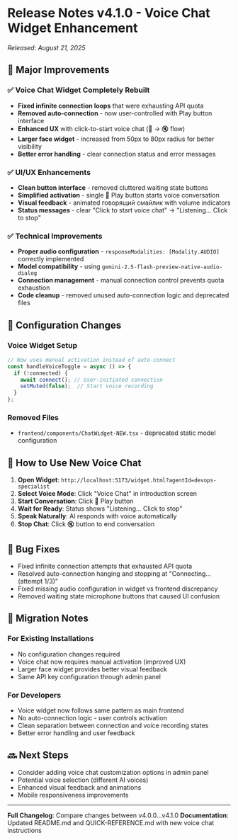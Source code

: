 # Release Notes v4.1.0 - Voice Chat Widget Enhancement

*Released: August 21, 2025*

## 🎉 Major Improvements

### ✅ Voice Chat Widget Completely Rebuilt
- **Fixed infinite connection loops** that were exhausting API quota
- **Removed auto-connection** - now user-controlled with Play button interface
- **Enhanced UX** with click-to-start voice chat (🎤 → 🔇 flow)
- **Larger face widget** - increased from 50px to 80px radius for better visibility
- **Better error handling** - clear connection status and error messages

### ✅ UI/UX Enhancements
- **Clean button interface** - removed cluttered waiting state buttons
- **Simplified activation** - single 🎤 Play button starts voice conversation
- **Visual feedback** - animated говорящий смайлик with volume indicators
- **Status messages** - clear "Click to start voice chat" → "Listening... Click to stop"

### ✅ Technical Improvements
- **Proper audio configuration** - `responseModalities: [Modality.AUDIO]` correctly implemented
- **Model compatibility** - using `gemini-2.5-flash-preview-native-audio-dialog`
- **Connection management** - manual connection control prevents quota exhaustion
- **Code cleanup** - removed unused auto-connection logic and deprecated files

## 🔧 Configuration Changes

### Voice Widget Setup
```typescript
// Now uses manual activation instead of auto-connect
const handleVoiceToggle = async () => {
  if (!connected) {
    await connect(); // User-initiated connection
    setMuted(false);  // Start voice recording
  }
};
```

### Removed Files
- `frontend/components/ChatWidget-NEW.tsx` - deprecated static model configuration

## 🚀 How to Use New Voice Chat

1. **Open Widget**: `http://localhost:5173/widget.html?agentId=devops-specialist`
2. **Select Voice Mode**: Click "Voice Chat" in introduction screen
3. **Start Conversation**: Click 🎤 Play button
4. **Wait for Ready**: Status shows "Listening... Click to stop"
5. **Speak Naturally**: AI responds with voice automatically
6. **Stop Chat**: Click 🔇 button to end conversation

## 🐛 Bug Fixes

- Fixed infinite connection attempts that exhausted API quota
- Resolved auto-connection hanging and stopping at "Connecting... (attempt 1/3)"
- Fixed missing audio configuration in widget vs frontend discrepancy
- Removed waiting state microphone buttons that caused UI confusion

## 🎯 Migration Notes

### For Existing Installations
- No configuration changes required
- Voice chat now requires manual activation (improved UX)
- Larger face widget provides better visual feedback
- Same API key configuration through admin panel

### For Developers
- Voice widget now follows same pattern as main frontend
- No auto-connection logic - user controls activation
- Clean separation between connection and voice recording states
- Better error handling and user feedback

## 🔜 Next Steps

- Consider adding voice chat customization options in admin panel
- Potential voice selection (different AI voices)
- Enhanced visual feedback and animations
- Mobile responsiveness improvements

---

**Full Changelog**: Compare changes between v4.0.0...v4.1.0
**Documentation**: Updated README.md and QUICK-REFERENCE.md with new voice chat instructions
